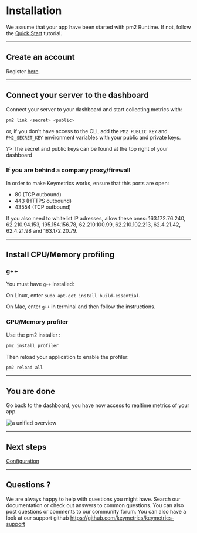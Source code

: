 # Installation

We assume that your app have been started with pm2 Runtime. If not, follow the [Quick Start](runtime/quickstart.md) tutorial.

---

## Create an account

Register [here](https://app.keymetrics.io/api/oauth/register).

---

## Connect your server to the dashboard

Connect your server to your dashboard and start collecting metrics with:

```bash
pm2 link <secret> <public>
```

or, if you don't have access to the CLI, add the `PM2_PUBLIC_KEY` and `PM2_SECRET_KEY` environment variables with your public and private keys.

?> The secret and public keys can be found at the top right of your dashboard

### If you are behind a company proxy/firewall

In order to make Keymetrics works, ensure that this ports are open:
- 80 (TCP outbound)
- 443 (HTTPS outbound)
- 43554 (TCP outbound)

If you also need to whitelist IP adresses, allow these ones:
163.172.76.240, 62.210.94.153, 195.154.156.78, 62.210.100.99, 62.210.102.213, 62.4.21.42, 62.4.21.98 and 163.172.20.79.

---

## Install CPU/Memory profiling

### g++

You must have `g++` installed:

On Linux, enter `sudo apt-get install build-essential`.

On Mac, enter `g++` in terminal and then follow the instructions.

### CPU/Memory profiler

Use the pm2 installer :

```bash
pm2 install profiler
```

Then reload your application to enable the profiler:

```bash
pm2 reload all
```

---

## You are done

Go back to the dashboard, you have now access to realtime metrics of your app.

![a unified overview](/{{site.baseurl}}/monitoring/overview/unified.png)

---

## Next steps

[Configuration](/monitoring/guide/configuration.md)

---

## Questions ?

We are always happy to help with questions you might have. Search our documentation or check out answers to common questions. You can also post questions or comments to our community forum. You can also have a look at our support github https://github.com/keymetrics/keymetrics-support